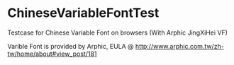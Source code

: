 # ChineseVariableFontTest
Testcase for Chinese Variable Font on browsers (With Arphic JingXiHei VF)

Varible Font is provided by Arphic, EULA @ http://www.arphic.com.tw/zh-tw/home/about#view_post/181
